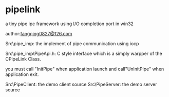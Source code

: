 # pipelink
a tiny pipe ipc framework using  I/O completion port in win32

author:fangqing0827@126.com

Src\pipe_imp: 	the implement of pipe communication using iocp

Src\pipe_imp\PipeApi.h:   C style interface  which is a simply warpper of the  CPipeLink Class. 

you must call "InitPipe"  when application launch and call"UnInitPipe" when application exit.
	
Src\PipeClient: the demo client source
Src\PipeServer: the demo server source